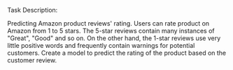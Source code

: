 Task Description:

Predicting Amazon product reviews' rating.
Users can rate product on Amazon from 1 to 5 stars. The 5-star reviews contain many instances of "Great", "Good" and so on. On the other hand, the 1-star reviews use very little positive words and frequently contain warnings for potential customers. 
Create a model to predict the rating of the product based on the customer review.